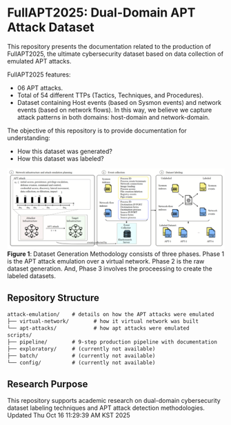 # FullAPT2025: Dual-Domain APT Attack Dataset

This repository presents the documentation related to the production of FullAPT2025, the ultimate cybersecurity dataset based on data collection of emulated APT attacks.

FullAPT2025 features:
- 06 APT attacks.
- Total of 54 different TTPs (Tactics, Techniques, and Procedures).
- Dataset containing Host events (based on Sysmon events) and network events (based on network flows). In this way, we believe we capture attack patterns in both domains: host-domain and network-domain.

The objective of this repository is to provide documentation for understanding:

- How this dataset was generated?
- How this dataset was labeled?

<!-- A comprehensive 9-step pipeline for labeling cybersecurity datasets combining Sysmon (host-level) and NetFlow (network-level) events for Advanced Persistent Threat (APT) attack analysis. -->

![Figure 1. Dataset Generation Methodology](images/methodology_png.png)
**Figure 1**: Dataset Generation Methodology consists of three phases. Phase 1 is the APT attack emulation over a virtual network. Phase 2 is the raw dataset generation. And, Phase 3 involves the proceessing to create the labeled datasets.



## Repository Structure

```
attack-emulation/    # details on how the APT attacks were emulated
├── virtual-network/        # how it virtual network was built
└── apt-attacks/            # how apt attacks were emulated
scripts/
├── pipeline/        # 9-step production pipeline with documentation
├── exploratory/     # (currently not available)
├── batch/           # (currently not available)
└── config/          # (currently not available)
```

<!-- ## Pipeline Steps

1. Elasticsearch data extraction
2. Sysmon CSV creation
3. NetFlow CSV creation  
4. Temporal causation correlation
5. Comprehensive correlation analysis
6. Seed event extraction (human-in-the-loop)
7. Attack lifecycle tracing
8. Labeled Sysmon dataset creation
9. Labeled NetFlow dataset creation

## Documentation

Complete documentation available in `scripts/pipeline/PIPELINE_OVERVIEW.md` -->

## Research Purpose

This repository supports academic research on dual-domain cybersecurity dataset labeling techniques and APT attack detection methodologies.
Updated Thu Oct 16 11:29:39 AM KST 2025
